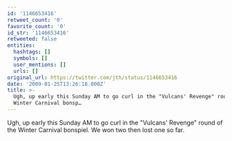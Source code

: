 ```yaml
---
id: '1146653416'
retweet_count: '0'
favorite_count: '0'
id_str: '1146653416'
retweeted: false
entities:
  hashtags: []
  symbols: []
  user_mentions: []
  urls: []
original_url: https://twitter.com/jth/status/1146653416
date: '2009-01-25T13:26:18.000Z'
title: >-
  Ugh, up early this Sunday AM to go curl in the "Vulcans' Revenge" round of the
  Winter Carnival bonsp…
---
```


Ugh, up early this Sunday AM to go curl in the "Vulcans' Revenge" round of the Winter Carnival bonspiel. We won two then lost one so far.